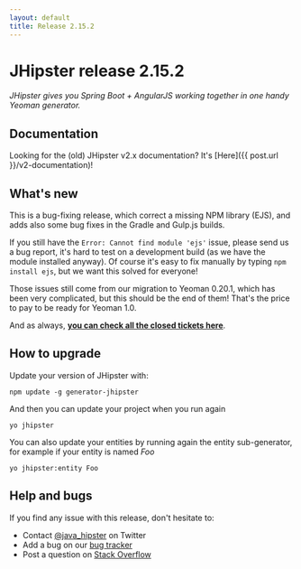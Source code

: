 ```yaml
---
layout: default
title: Release 2.15.2
---
```


JHipster release 2.15.2
==================

*JHipster gives you Spring Boot + AngularJS working together in one handy Yeoman generator.*

Documentation
----------

Looking for the (old) JHipster v2.x documentation? It's [Here]({{ post.url }}/v2-documentation)!

What's new
----------

This is a bug-fixing release, which correct a missing NPM library (EJS), and adds also some bug fixes in the Gradle and Gulp.js builds.

If you still have the `Error: Cannot find module 'ejs'` issue, please send us a bug report, it's hard to test on a development build (as we have the module installed anyway). Of course it's easy to fix manually by typing `npm install ejs`, but we want this solved for everyone!

Those issues still come from our migration to Yeoman 0.20.1, which has been very complicated, but this should be the end of them! That's the price to pay to be ready for Yeoman 1.0.

And as always, __[you can check all the closed tickets here](https://github.com/jhipster/generator-jhipster/issues?q=milestone%3A2.15.2+is%3Aclosed)__.

How to upgrade
------------

Update your version of JHipster with:

```
npm update -g generator-jhipster
```

And then you can update your project when you run again

```
yo jhipster
```

You can also update your entities by running again the entity sub-generator, for example if your entity is named _Foo_

```
yo jhipster:entity Foo
```

Help and bugs
--------------

If you find any issue with this release, don't hesitate to:

- Contact [@java_hipster](https://twitter.com/java_hipster) on Twitter
- Add a bug on our [bug tracker](https://github.com/jhipster/generator-jhipster/issues?state=open)
- Post a question on [Stack Overflow](http://stackoverflow.com/tags/jhipster/info)
